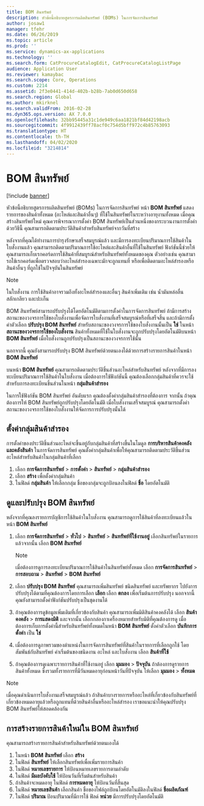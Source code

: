 ```yaml
---
title: BOM สินทรัพย์
description: หัวข้อนี้อธิบายสูตรการผลิตสินทรัพย์ (BOMs) ในการจัดการสินทรัพย์
author: josaw1
manager: tfehr
ms.date: 06/26/2019
ms.topic: article
ms.prod: ''
ms.service: dynamics-ax-applications
ms.technology: ''
ms.search.form: CatProcureCatalogEdit, CatProcureCatalogListPage
audience: Application User
ms.reviewer: kamaybac
ms.search.scope: Core, Operations
ms.custom: 2214
ms.assetid: 2f3e0441-414d-402b-b28b-7ab0d650d658
ms.search.region: Global
ms.author: mkirknel
ms.search.validFrom: 2016-02-28
ms.dyn365.ops.version: AX 7.0.0
ms.openlocfilehash: 32bb95445a31c1de949c6aa1821bf84d42198acb
ms.sourcegitcommit: 4f9912439ff78acf0c754d5bff972c4b85763093
ms.translationtype: HT
ms.contentlocale: th-TH
ms.lasthandoff: 04/02/2020
ms.locfileid: "3214814"
---
```

# <a name="asset-boms"></a>BOM สินทรัพย์

[!include [banner](../../includes/banner.md)]

 

หัวข้อนี้อธิบายสูตรการผลิตสินทรัพย์ (BOMs) ในการจัดการสินทรัพย์ หน้า **BOM สินทรัพย์** แสดงรายการของสินค้าทั้งหมด (อะไหล่และสินค้าอื่นๆ) ที่ใช้ในสินทรัพย์ในระหว่างอายุงานทั้งหมด เมื่อคุณสร้างสินทรัพย์ใหม่ คุณควรพิจารณาการตั้งค่า BOM สินทรัพย์เป็นส่วนหนึ่งของกระบวนงานการตั้งค่า ด้วยวิธีนี้ คุณสามารถติดตามประวัติสินค้าสำหรับสินทรัพย์จากวันที่สร้าง

หลังจากที่คุณได้ทำงานการบำรุงรักษาเสร็จสมบูรณ์แล้ว และมีการลงทะเบียนปริมาณการใช้สินค้าในใบสั่งงานแล้ว คุณสามารถติดตามปริมาณการใช้อะไหล่และสินค้าอื่นที่ใช้ในสินทรัพย์ ฟังก์ชันนี้ช่วยให้คุณสามารถเก็บเรกคอร์ดการใช้สินค้าที่สมบูรณ์สำหรับสินทรัพย์ทั้งหมดของคุณ ตัวอย่างเช่น คุณสามารถใช้เรกคอร์ดเพื่อตรวจสอบว่าอะไหล่สำรองเฉพาะมักจะถูกแทนที่ หรือเพื่อติดตามอะไหล่สำรองหรือสินค้าอื่นๆ ที่ถูกใช้ในปัจจุบันในสินทรัพย์

> [!NOTE]
> ในใบสั่งงาน การใช้สินค้าอาจรวมถึงทั้งอะไหล่สำรองและอื่นๆ สินค้าเพิ่มเติม เช่น น้ำมันหล่อลื่น สลักเกลียว และปะเก็น

BOM สินทรัพย์สามารถปรับปรุงได้โดยอัตโนมัติตามการตั้งค่าในการจัดการสินทรัพย์ ถ้ามีการสร้างสถานะของวงจรการใช้ของใบสั่งงานเพื่อจัดการใบสั่งงานที่เสร็จสมบูรณ์หรือที่เสร็จสิ้น และถ้ามีการตั้งค่าตัวเลือก **ปรับปรุง BOM สินทรัพย์** สำหรับสถานะของวงจรการใช้ของใบสั่งงานนั้นเป็น **ใช่** ในหน้า **สถานะของวงจรการใช้ของใบสั่งงาน** สินค้าทั้งหมดที่ใช้ในใบสั่งงานจะถูกปรับปรุงโดยอัตโนมัติบนหน้า **BOM สินทรัพย์** เมื่อใบสั่งงานถูกปรับปรุงเป็นสถานะของวงจรการใช้นั้น 


นอกจากนี้ คุณยังสามารถปรับปรุง BOM สินทรัพย์ด้วยตนเองได้ด้วยการสร้างรายการสินค้าในหน้า **BOM สินทรัพย์**

บนหน้า **BOM สินทรัพย์** คุณสามารถติดตามประวัติชิ้นส่วนอะไหล่สำหรับสินทรัพย์ หลังจากที่มีการลงทะเบียนปริมาณการใช้สินค้าในใบสั่งงาน เมื่อต้องการใช้ฟังก์ชันนี้ คุณต้องเลือกกลุ่มสินค้าที่ควรจะใช้สำหรับการลงทะเบียนชิ้นส่วนในหน้า **กลุ่มสินค้าสำรอง**

ในการใช้ฟังก์ชัน BOM สินทรัพย์ อันดับแรก คุณต้องตั้งค่ากลุ่มสินค้าสำรองที่ต้องการ จากนั้น ถ้าคุณต้องการให้ BOM สินทรัพย์ถูกปรับปรุงโดยอัตโนมัติ เมื่อใบสั่งงานเสร็จสมบูรณ์ คุณสามารถตั้งค่าสถานะของวงจรการใช้ของใบสั่งงานให้จัดการการปรับปรุงนั้นได้ 


## <a name="set-up-spare-parts-item-groups"></a>ตั้งค่ากลุ่มสินค้าสำรอง

การตั้งค่าของประวัติชิ้นส่วนอะไหล่จะขึ้นอยู่กับกลุ่มสินค้าที่สร้างขึ้นในโมดูล **การบริหารสินค้าคงคลังและคลังสินค้า** ในการจัดการสินทรัพย์ คุณตั้งค่ากลุ่มสินค้าเพื่อให้คุณสามารถติดตามประวัติชิ้นส่วนอะไหล่สำหรับสินค้าในกลุ่มสินค้าที่เลือก

1. เลือก **การจัดการสินทรัพย์** \> **การตั้งค่า** \> **สินทรัพย์** \> **กลุ่มสินค้าสำรอง**
2. เลือก **สร้าง** เพื่อตั้งค่ากลุ่มสินค้า
3. ในฟิลด์ **กลุ่มสินค้า** ให้เลือกกลุ่ม ชื่อของกลุ่มจะถูกป้อนลงในฟิลด์ **ชื่อ** โดยอัตโนมัติ

## <a name="view-and-update-asset-boms"></a>ดูและปรับปรุง BOM สินทรัพย์

หลังจากที่คุณลงรายการบัญชีการใช้สินค้าในใบสั่งงาน คุณสามารถดูการใช้สินค้าที่ลงทะเบียนแล้วในหน้า **BOM สินทรัพย์**

1. เลือก **การจัดการสินทรัพย์** \> **ทั่วไป** \> **สินทรัพย์** \> **สินทรัพย์ที่ใช้งานอยู่** เลือกสินทรัพย์ในรายการ แล้วจากนั้น เลือก **BOM สินทรัพย์**

    > [!NOTE]
    > เมื่อต้องการดูการลงทะเบียนปริมาณการใช้สินค้าในสินทรัพย์ทั้งหมด เลือก **การจัดการสินทรัพย์** \> **การสอบถาม** \> **สินทรัพย์** \> **BOM สินทรัพย์**

2. เลือก **ปรับปรุง BOM สินทรัพย์** คุณสามารถเพิ่มสินทรัพย์ ชนิดสินทรัพย์ และทรัพยากร ไปยังการปรับปรุงได้ตามที่คุณต้องการโดยการเลือก **เลือก** เลือก **ตกลง** เพื่อเริ่มต้นการปรับปรุง นอกจากนี้ คุณยังสามารถตั้งค่าฟังก์ชันปรับปรุงเป็นชุดงานได้
3. ถ้าคุณต้องการดูข้อมูลเพิ่มเติมที่เกี่ยวข้องกับสินค้า คุณสามารถเพิ่มมิติสินค้าคงคลังได้ เลือก **สินค้าคงคลัง** \> **การแสดงมิติ** และจากนั้น เลือกกล่องกาเครื่องหมายสำหรับมิติที่คุณต้องการดู เมื่อต้องการเก็บการตั้งค่านี้สำหรับสินทรัพย์ทั้งหมดในหน้า **BOM สินทรัพย์** ตั้งค่าตัวเลือก **บันทึกการตั้งค่า** เป็น **ใช่**
4. เมื่อต้องการดูภาพรวมของตำแหน่งในการจัดการสินทรัพย์ที่สินค้าในรายการที่เลือกถูกใช้ โดยสัมพันธ์กับสินทรัพย์ ค่าเริ่มต้นของชนิดงาน อะไหล่ และใบสั่งงาน เลือก **สินค้าที่ใช้** 
5. ถ้าคุณต้องการดูเฉพาะรายการสินค้าที่ใช้งานอยู่ เลือก **มุมมอง** \> **ปัจจุบัน** ถ้าต้องการดูรายการสินค้าทั้งหมด ซึ่งรวมทั้งรายการที่มีวันหมดอายุก่อนหน้าวันที่ปัจจุบัน ให้เลือก **มุมมอง** \> **ทั้งหมด**

> [!NOTE]
> เมื่อคุณดำเนินการใบสั่งงานเสร็จสมบูรณ์แล้ว ถ้าสินค้าบางรายการหรืออะไหล่ที่เกี่ยวข้องกับสินทรัพย์ที่เกี่ยวข้องหมดอายุแล้วหรือถูกแทนที่ด้วยสินค้าอื่นหรืออะไหล่สำรอง เราขอแนะนำให้คุณปรับปรุง BOM สินทรัพย์ให้สอดคล้องกัน

## <a name="create-a-new-item-line-in-an-asset-bom"></a>การสร้างรายการสินค้าใหม่ใน BOM สินทรัพย์

คุณสามารถสร้างรายการสินค้าสำหรับสินทรัพย์ด้วยตนเองได้

1. ในหน้า **BOM สินทรัพย์** เลือก **สร้าง**
2. ในฟิลด์ **สินทรัพย์** ให้เลือกสินทรัพย์เพื่อเพิ่มรายการสินค้า
3. ในฟิลด์ **หมายเลขรายการ** ให้ป้อนหมายเลขรายการตามลำดับ
4. ในฟิลด์ **มีผลบังคับใช้** ให้ป้อนวันที่เริ่มต้นสำหรับสินค้า
5. ถ้าสินค้าจะหมดอายุ ในฟิลด์ **การหมดอายุ** ให้ป้อนวันที่สิ้นสุด
6. ในฟิลด์ **หมายเลขสินค้า** เลือกสินค้า ชื่อของไฟล์ถูกป้อนโดยอัตโนมัติลงในฟิลด์ **ชื่อผลิตภัณฑ์**
7. ในฟิลด์ **ปริมาณ** ป้อนปริมาณที่มีการใช้ ฟิลด์ **หน่วย** มีการปรับปรุงโดยอัตโนมัติ
